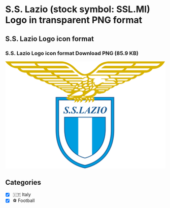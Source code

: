 # S.S. Lazio (stock symbol: SSL.MI) Logo in transparent PNG format

## S.S. Lazio Logo icon format

### S.S. Lazio Logo icon format Download PNG (85.9 KB)

![S.S. Lazio Logo icon format Download PNG (85.9 KB)](/img/orig/SSL.MI-cd05d58f.png)



## Categories
- [x] 🇮🇹 Italy
- [x] ⚽ Football
